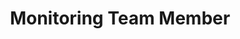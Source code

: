 ﻿---
layout: member
weight: 1
name: Stella Wang
project: Green Joule
subweight: 10
title: Monitoring Team Member
img: /assets/images/members/Stella.jpg
email: stella.wang@alumni.ubc.ca
biography: >
  Stella is a first year engineering student at UBC who is hoping to discipiline in Chemical and Biological Engineering in second year. She loves chemistry and is passionate about the environment. She is involved in many opportunities that allow her to create a difference in helping the environment; these include Green Joule, Engineers Without Borders-Sustainability branch, and Green Chair Recycling. 
linkedin: www.linkedin.com/in/stella01wang
---